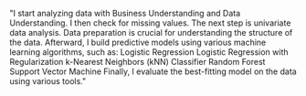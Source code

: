 "I start analyzing data with Business Understanding and Data Understanding. I then check for missing values. The next step is univariate data analysis. Data preparation is crucial for understanding the structure of the data. Afterward, I build predictive models using various machine learning algorithms, such as:
Logistic Regression
Logistic Regression with Regularization
k-Nearest Neighbors (kNN) Classifier
Random Forest
Support Vector Machine
Finally, I evaluate the best-fitting model on the data using various tools."
